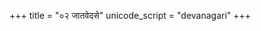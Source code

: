 +++
title = "०२ जातवेदसे"
unicode_script = "devanagari"
+++

<div class="js_include" url="../../../../../mantraH/agniH/Rk/jAtavedase_sunavAma_taittirIyam/"  newLevelForH1="2" includeTitle="false"> </div>  

